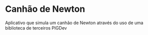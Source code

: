 # Canhão de Newton
Aplicativo que simula um canhão de Newton através do uso de uma biblioteca de terceiros PIGDev
